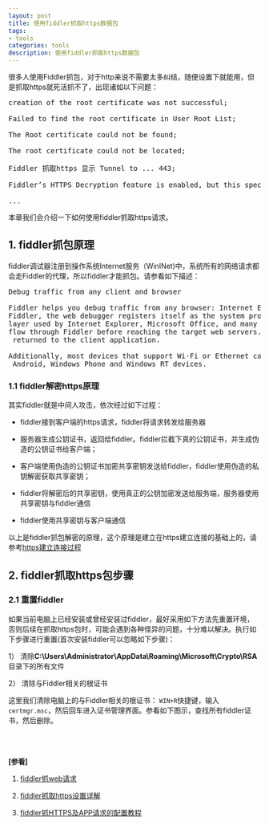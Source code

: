 ```yaml
---
layout: post
title: 使用fiddler抓取https数据包
tags:
- tools
categories: tools
description: 使用fiddler抓取https数据包
---
```



很多人使用Fiddler抓包，对于http来说不需要太多纠结，随便设置下就能用，但是抓取https就死活抓不了，出现诸如以下问题：
<pre>
creation of the root certificate was not successful;

Failed to find the root certificate in User Root List;

The Root certificate could not be found;

The root certificate could not be located;

Fiddler 抓取https 显示 Tunnel to ... 443;

Fiddler’s HTTPS Decryption feature is enabled, but this specific tunnel was configured not to be decrypted.

...
</pre>

本章我们会介绍一下如何使用fiddler抓取https请求。

<!-- more -->


## 1. fiddler抓包原理

fiddler调试器注册到操作系统Internet服务（WinINet)中，系统所有的网络请求都会走Fiddler的代理，所以fiddler才能抓包。请参看如下描述：
<pre>
Debug traffic from any client and browser 

Fiddler helps you debug traffic from any browser: Internet Explorer, Chrome, Firefox, Safari, Opera, and more. Once you start
Fiddler, the web debugger registers itself as the system proxy for Microsoft Windows Internet Services (WinINet), the HTTP 
layer used by Internet Explorer, Microsoft Office, and many other products. As the system proxy, all HTTP requests from WinINet
flow through Fiddler before reaching the target web servers. Similarly, all HTTP responses flow through Fiddler before being
 returned to the client application. 

Additionally, most devices that support Wi-Fi or Ethernet can be configured to send their traffic to Fiddler; this includes iOS,
 Android, Windows Phone and Windows RT devices.
</pre>

### 1.1 fiddler解密https原理
其实fiddler就是中间人攻击，依次经过如下过程：

* fiddler接到客户端的https请求，fiddler将请求转发给服务器

* 服务器生成公钥证书，返回给fiddler。fiddler拦截下真的公钥证书，并生成伪造的公钥证书给客户端；

* 客户端使用伪造的公钥证书加密共享密钥发送给fiddler，fiddler使用伪造的私钥解密获取共享密钥；

* fiddler将解密后的共享密钥，使用真正的公钥加密发送给服务端，服务器使用共享密钥与fiddler通信

* fiddler使用共享密钥与客户端通信

以上是fiddler抓包解密的原理，这个原理是建立在https建立连接的基础上的，请参考[https建立连接过程](http://blog.csdn.net/wangjun5159/article/details/51510594)

## 2. fiddler抓取https包步骤

### 2.1 重置fiddler
如果当前电脑上已经安装或曾经安装过fiddler，最好采用如下方法先重置环境，否则后续在抓取https包时，可能会遇到各种怪异的问题，十分难以解决。执行如下步骤进行重置(首次安装fiddler可以忽略如下步骤)：

1） 清除**C:\Users\Administrator\AppData\Roaming\Microsoft\Crypto\RSA**目录下的所有文件


2） 清除与Fiddler相关的根证书

这里我们清除电脑上的与Fiddler相关的根证书： ```WIN+R```快捷键，输入```certmgr.msc```，然后回车进入证书管理界面。参看如下图示，查找所有fiddler证书，然后删除。





<br />
<br />

**[参看]**

1. [fiddler抓web请求](https://www.cnblogs.com/mxqh2016/p/9212941.html)

2. [fiddler抓取https设置详解](https://www.cnblogs.com/joshua317/p/8670923.html)

3. [fiddler抓HTTPS及APP请求的配置教程](https://www.cnblogs.com/nmb-musen/p/10621430.html)

<br />
<br />
<br />

